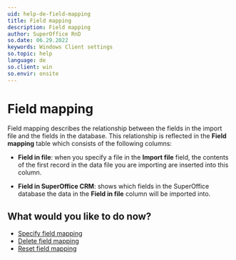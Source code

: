 ```yaml
---
uid: help-de-field-mapping
title: Field mapping
description: Field mapping
author: SuperOffice RnD
so.date: 06.29.2022
keywords: Windows Client settings
so.topic: help
language: de
so.client: win
so.envir: onsite
---
```


# Field mapping

Field mapping describes the relationship between the fields in the import file and the fields in the database. This relationship is reflected in the **Field mapping** table which consists of the following columns:

* **Field in file**: when you specify a file in the **Import file** field, the contents of the first record in the data file you are importing are inserted into this column.

* **Field in SuperOffice CRM**: shows which fields in the SuperOffice database the data in the **Field in file** column will be imported into.

## What would you like to do now?

* [Specify field mapping][1]
* [Delete field mapping][2]
* [Reset field mapping][3]

<!-- Referenced links -->
[1]: specifying-field-mapping.md
[2]: deleting-field-mapping.md
[3]: resetting-field-mapping.md

<!-- Referenced images -->

